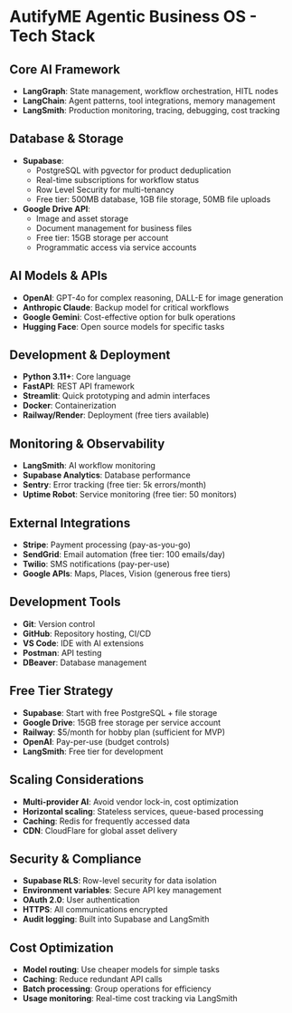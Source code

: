 # AutifyME Agentic Business OS - Tech Stack

## Core AI Framework
- **LangGraph**: State management, workflow orchestration, HITL nodes
- **LangChain**: Agent patterns, tool integrations, memory management
- **LangSmith**: Production monitoring, tracing, debugging, cost tracking

## Database & Storage
- **Supabase**: 
  - PostgreSQL with pgvector for product deduplication
  - Real-time subscriptions for workflow status
  - Row Level Security for multi-tenancy
  - Free tier: 500MB database, 1GB file storage, 50MB file uploads
- **Google Drive API**:
  - Image and asset storage
  - Document management for business files
  - Free tier: 15GB storage per account
  - Programmatic access via service accounts

## AI Models & APIs
- **OpenAI**: GPT-4o for complex reasoning, DALL-E for image generation
- **Anthropic Claude**: Backup model for critical workflows
- **Google Gemini**: Cost-effective option for bulk operations
- **Hugging Face**: Open source models for specific tasks

## Development & Deployment
- **Python 3.11+**: Core language
- **FastAPI**: REST API framework
- **Streamlit**: Quick prototyping and admin interfaces
- **Docker**: Containerization
- **Railway/Render**: Deployment (free tiers available)

## Monitoring & Observability
- **LangSmith**: AI workflow monitoring
- **Supabase Analytics**: Database performance
- **Sentry**: Error tracking (free tier: 5k errors/month)
- **Uptime Robot**: Service monitoring (free tier: 50 monitors)

## External Integrations
- **Stripe**: Payment processing (pay-as-you-go)
- **SendGrid**: Email automation (free tier: 100 emails/day)
- **Twilio**: SMS notifications (pay-per-use)
- **Google APIs**: Maps, Places, Vision (generous free tiers)

## Development Tools
- **Git**: Version control
- **GitHub**: Repository hosting, CI/CD
- **VS Code**: IDE with AI extensions
- **Postman**: API testing
- **DBeaver**: Database management

## Free Tier Strategy
- **Supabase**: Start with free PostgreSQL + file storage
- **Google Drive**: 15GB free storage per service account
- **Railway**: $5/month for hobby plan (sufficient for MVP)
- **OpenAI**: Pay-per-use (budget controls)
- **LangSmith**: Free tier for development

## Scaling Considerations
- **Multi-provider AI**: Avoid vendor lock-in, cost optimization
- **Horizontal scaling**: Stateless services, queue-based processing
- **Caching**: Redis for frequently accessed data
- **CDN**: CloudFlare for global asset delivery

## Security & Compliance
- **Supabase RLS**: Row-level security for data isolation
- **Environment variables**: Secure API key management
- **OAuth 2.0**: User authentication
- **HTTPS**: All communications encrypted
- **Audit logging**: Built into Supabase and LangSmith

## Cost Optimization
- **Model routing**: Use cheaper models for simple tasks
- **Caching**: Reduce redundant API calls
- **Batch processing**: Group operations for efficiency
- **Usage monitoring**: Real-time cost tracking via LangSmith